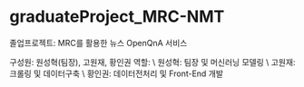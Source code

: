 # graduateProject_MRC-NMT
졸업프로젝트: MRC를 활용한 뉴스 OpenQnA 서비스

구성원: 원성혁(팀장), 고원재, 황인권
역할: \ 원성혁: 팀장 및 머신러닝 모델링 \ 고원재: 크롤링 및 데이터구축 \ 황인권: 데이터전처리 및 Front-End 개발
